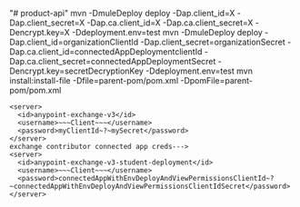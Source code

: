 "# product-api" 
mvn -DmuleDeploy deploy -Dap.client_id=X -Dap.client_secret=X -Dap.ca.client_id=X -Dap.ca.client_secret=X -Dencrypt.key=X -Ddeployment.env=test
mvn -DmuleDeploy deploy -Dap.client_id=organizationClientId -Dap.client_secret=organizationSecret -Dap.ca.client_id=connectedAppDeploymentclientId -Dap.ca.client_secret=connectedAppDeploymentSecret -Dencrypt.key=secretDecryptionKey -Ddeployment.env=test
mvn install:install-file -Dfile=parent-pom/pom.xml -DpomFile=parent-pom/pom.xml
	
	<server>
      <id>anypoint-exchange-v3</id>
      <username>~~~Client~~~</username>
      <password>myClientId~?~mySecret</password>
    </server>
	exchange contributor connected app creds--->
	<server>
      <id>anypoint-exchange-v3-student-deployment</id>
      <username>~~~Client~~~</username>
      <password>connectedAppWithEnvDeployAndViewPermissionsClientId~?~connectedAppWithEnvDeployAndViewPermissionsClientIdSecret</password>
    </server>